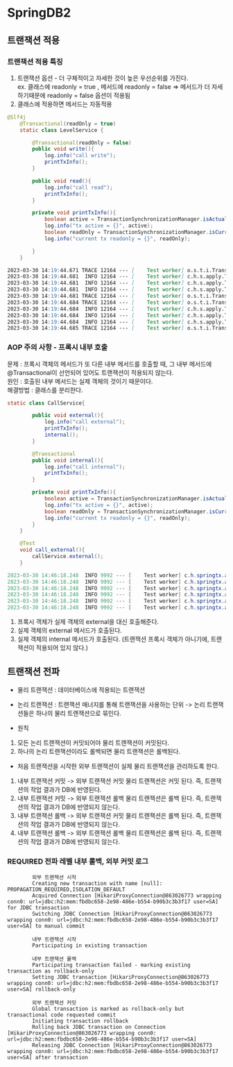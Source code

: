 # SpringDB2

## 트랜잭션 적용
### 트랜잭션 적용 특징
1. 트랜잭션 옵션 - 더 구체적이고 자세한 것이 높은 우선순위를 가진다.  
    ex. 클래스에 readonly = true , 메서드에 readonly = false
       ⇒ 메서드가 더 자세하기때문에 readonly = false 옵션이 적용됨
2. 클래스에 적용하면 메서드는 자동적용

```java
@Slf4j
    @Transactional(readOnly = true)
    static class LevelService {

        @Transactional(readOnly = false)
        public void write(){
            log.info("call write");
            printTxInfo();
        }

        public void read(){
            log.info("call read");
            printTxInfo();
        }

        private void printTxInfo(){
            boolean active = TransactionSynchronizationManager.isActualTransactionActive();
            log.info("tx active = {}", active);
            boolean readOnly = TransactionSynchronizationManager.isCurrentTransactionReadOnly();
            log.info("current tx readonly = {}", readOnly);

        }
    }
```

```markdown
2023-03-30 14:19:44.671 TRACE 12164 --- [    Test worker] o.s.t.i.TransactionInterceptor           : Getting transaction for [com.hello.springtx.apply.TxLevelTest$LevelService.write]
2023-03-30 14:19:44.681  INFO 12164 --- [    Test worker] c.h.s.apply.TxLevelTest$LevelService     : call write
2023-03-30 14:19:44.681  INFO 12164 --- [    Test worker] c.h.s.apply.TxLevelTest$LevelService     : tx active = true
2023-03-30 14:19:44.681  INFO 12164 --- [    Test worker] c.h.s.apply.TxLevelTest$LevelService     : current tx readonly = false
2023-03-30 14:19:44.681 TRACE 12164 --- [    Test worker] o.s.t.i.TransactionInterceptor           : Completing transaction for [com.hello.springtx.apply.TxLevelTest$LevelService.write]
2023-03-30 14:19:44.684 TRACE 12164 --- [    Test worker] o.s.t.i.TransactionInterceptor           : Getting transaction for [com.hello.springtx.apply.TxLevelTest$LevelService.read]
2023-03-30 14:19:44.684  INFO 12164 --- [    Test worker] c.h.s.apply.TxLevelTest$LevelService     : call read
2023-03-30 14:19:44.684  INFO 12164 --- [    Test worker] c.h.s.apply.TxLevelTest$LevelService     : tx active = true
2023-03-30 14:19:44.684  INFO 12164 --- [    Test worker] c.h.s.apply.TxLevelTest$LevelService     : current tx readonly = true
2023-03-30 14:19:44.685 TRACE 12164 --- [    Test worker] o.s.t.i.TransactionInterceptor           : Completing transaction for [com.hello.springtx.apply.TxLevelTest$LevelService.read]
```

### AOP 주의 사항 - 프록시 내부 호출

문제 : 프록시 객체의 메서드가 또 다른 내부 메서드를 호출할 때, 그 내부 메서드에 @Transactional이 선언되어 있어도 트랜잭션이 적용되지 않는다.  
원인 : 호출된 내부 메서드는 실제 객체의 것이기 때문이다.  
해결방법 : 클래스를 분리한다.  

```java
static class CallService{

        public void external(){
            log.info("call external");
            printTxInfo();
            internal();
        }

        @Transactional
        public void internal(){
            log.info("call internal");
            printTxInfo();
        }

        private void printTxInfo(){
            boolean active = TransactionSynchronizationManager.isActualTransactionActive();
            log.info("tx active = {}", active);
            boolean readOnly = TransactionSynchronizationManager.isCurrentTransactionReadOnly();
            log.info("current tx readonly = {}", readOnly);
        }
    }
```

```java
    @Test
    void call_external(){
        callService.external();
    }
```

```java
2023-03-30 14:46:18.248  INFO 9992 --- [    Test worker] c.h.springtx.apply.InternalCallV1Test    : call external
2023-03-30 14:46:18.248  INFO 9992 --- [    Test worker] c.h.springtx.apply.InternalCallV1Test    : tx active = false
2023-03-30 14:46:18.248  INFO 9992 --- [    Test worker] c.h.springtx.apply.InternalCallV1Test    : current tx readonly = false
2023-03-30 14:46:18.248  INFO 9992 --- [    Test worker] c.h.springtx.apply.InternalCallV1Test    : call internal
2023-03-30 14:46:18.248  INFO 9992 --- [    Test worker] c.h.springtx.apply.InternalCallV1Test    : tx active = false
2023-03-30 14:46:18.248  INFO 9992 --- [    Test worker] c.h.springtx.apply.InternalCallV1Test    : current tx readonly = false
```

1. 프록시 객체가 실제 객체의 external을 대신 호출해준다.
2. 실제 객체의 external 메서드가 호출된다.
3. 실제 객체의 internal 메서드가 호출된다. (트랜잭션 프록시 객체가 아니기에, 트랜잭션이 적용되어 있지 않다.)

## 트랜잭션 전파
- 물리 트랜잭션 : 데이터베이스에 적용되는 트랜잭션
- 논리 트랜잭션 : 트랜잭션 매너지를 통해 트랜잭션을 사용하는 단위
-> 논리 트랜잭션들은 하나의 물리 트랜잭션으로 묶인다.

- 원칙
1. 모든 논리 트랜잭션이 커밋되어야 물리 트랜잭션이 커밋된다.
2. 하나의 논리 트랜잭션이라도 롤백되면 물리 트랜잭션은 롤백된다.

- 처음 트랜잭션을 시작한 외부 트랜잭션이 실제 물리 트랜잭션을 관리하도록 한다.
1. 내부 트랜잭션 커밋 -> 외부 트랜잭션 커밋
   물리 트랜잭션은 커밋 된다. 즉, 트랜잭션의 작업 결과가 DB에 반영된다.
2. 내부 트랜잭션 커밋 -> 외부 트랜잭션 롤백
   물리 트랜잭션은 롤백 된다. 즉, 트랜잭션의 작업 결과가 DB에 반영되지 않는다.
3. 내부 트랜잭션 롤백 -> 외부 트랜잭션 커밋
   물리 트랜잭션은 롤백 된다. 즉, 트랜잭션의 작업 결과가 DB에 반영되지 않는다.
4. 내부 트랜잭션 롤백 -> 외부 트랜잭션 롤백
   물리 트랜잭션은 롤백 된다. 즉, 트랜잭션의 작업 결과가 DB에 반영되지 않는다.
   
###  REQUIRED 전파 레벨 내부 롤백, 외부 커밋 로그
```
        외부 트랜잭션 시작
        Creating new transaction with name [null]: PROPAGATION_REQUIRED,ISOLATION_DEFAULT
        Acquired Connection [HikariProxyConnection@863026773 wrapping conn0: url=jdbc:h2:mem:fbdbc658-2e98-486e-b554-b90b3c3b3f17 user=SA] for JDBC transaction
        Switching JDBC Connection [HikariProxyConnection@863026773 wrapping conn0: url=jdbc:h2:mem:fbdbc658-2e98-486e-b554-b90b3c3b3f17 user=SA] to manual commit
        
        내부 트랜잭션 시작
        Participating in existing transaction
        
        내부 트랜잭션 롤백
        Participating transaction failed - marking existing transaction as rollback-only
        Setting JDBC transaction [HikariProxyConnection@863026773 wrapping conn0: url=jdbc:h2:mem:fbdbc658-2e98-486e-b554-b90b3c3b3f17 user=SA] rollback-only
        
        외부 트랜잭션 커밋
        Global transaction is marked as rollback-only but transactional code requested commit
        Initiating transaction rollback
        Rolling back JDBC transaction on Connection [HikariProxyConnection@863026773 wrapping conn0: url=jdbc:h2:mem:fbdbc658-2e98-486e-b554-b90b3c3b3f17 user=SA]
        Releasing JDBC Connection [HikariProxyConnection@863026773 wrapping conn0: url=jdbc:h2:mem:fbdbc658-2e98-486e-b554-b90b3c3b3f17 user=SA] after transaction
```
